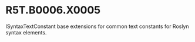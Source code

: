 # R5T.B0006.X0005
ISyntaxTextConstant base extensions for common text constants for Roslyn syntax elements.
